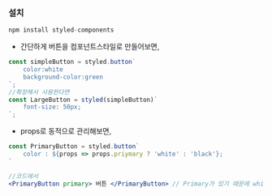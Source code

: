 ### 설치

```jsx
npm install styled-components
```

-   간단하게 버튼을 컴포넌트스타일로 만들어보면,

```jsx
const simpleButton = styled.button`
	color:white
	background-color:green
`;
//확장해서 사용한다면
const LargeButton = styled(simpleButton)`
    font-size: 50px;
`;
```

-   props로 동적으로 관리해보면,

```jsx
const PrimaryButton = styled.button`
	color : ${props => props.priymary ? 'white' : 'black'};
`

//코드에서
<PrimaryButton primary> 버튼 </PrimaryButton> // Primary가 있기 때문에 white로
```

